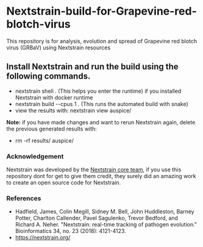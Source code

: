# Nextstrain-build-for-Grapevine-red-blotch-virus
This repository is for analysis, evolution and spread of Grapevine red blotch virus (GRBaV) using Nextstrain resources
## Install Nextstrain and run the build using the following commands. 
- nextstrain shell .  (This helps you enter the runtime) if you installed Nextstrain with docker runtime
- nextstrain build --cpus 1 .  (This runs the automated build with snake)
- view the results with: nextstrain view auspice/    

**Note:** if you have made changes and want to rerun Nextstrain again, delete the previous generated results with: 
- rm -rf results/ auspice/
### Acknowledgement 
Nextstrain was developed by the [Nextstrain core team](https://nextstrain.org/team), if you use this repository dont for get to give them credit, they surely did an amazing work to create an open source code for Nextstrain. 


### References 
- Hadfield, James, Colin Megill, Sidney M. Bell, John Huddleston, Barney Potter, Charlton Callender, Pavel Sagulenko, Trevor Bedford, and Richard A. Neher. "Nextstrain: real-time tracking of pathogen evolution." Bioinformatics 34, no. 23 (2018): 4121-4123. 
- https://nextstrain.org/
